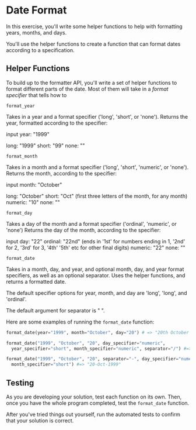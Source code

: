 # Date Format

In this exercise, you'll write some helper functions to help with formatting
years, months, and days.

You'll use the helper functions to create a function that can format dates
according to a specification.

## Helper Functions

To build up to the formatter API, you'll write a set of helper functions to
format different parts of the date. Most of them will take in a _format
specifier_ that tells how to 

`format_year`

Takes in a year and a format specifier ('long', 'short', or 'none'). Returns the
year, formatted according to the specifier:

input year: "1999"

long: "1999"
short: "99"
none: ""

`format_month`

Takes in a month and a format specifier ('long', 'short', 'numeric', or 'none').
Returns the month, according to the specifier:

input month: "October"

long: "October"
short: "Oct" (first three letters of the month, for any month)
numeric: "10" 
none: ""

`format_day`

Takes a day of the month and a format specifier ('ordinal', 'numeric', or 'none')
Returns the day of the month, according to the specifier:

input day: "22"
ordinal: "22nd" (ends in '1st' for numbers ending in 1, '2nd' for 2, '3rd' for 3, '4th' '5th' etc for other final digits)
numeric: "22"
none: ""

`format_date`

Takes in a month, day, and year, and optional month, day, and year format
specifiers, as well as an optional separator. Uses the helper functions, and returns a formatted date.

The default specifier options for year, month, and day are 'long', 'long', and 'ordinal'.

The default argument for separator is " ".

Here are some examples of running the `format_date` function:

```python
format_date(year="1999", month="October", day="20") # => "20th October 1999"

format_date("1999", "October", "20", day_specifier="numeric", 
  year_specifier="short", month_specifier="numeric", separator="/") #=> "20/10/99"

format_date("1999", "October", "20", separator="-", day_specifier="numeric", 
  month_specifier="short") #=> "20-Oct-1999"
```

## Testing

As you are developing your solution, test each function on its own. Then, once
you have the whole program completed, test the `format_date` function.

After you've tried things out yourself, run the automated tests to confirm that
your solution is correct.

